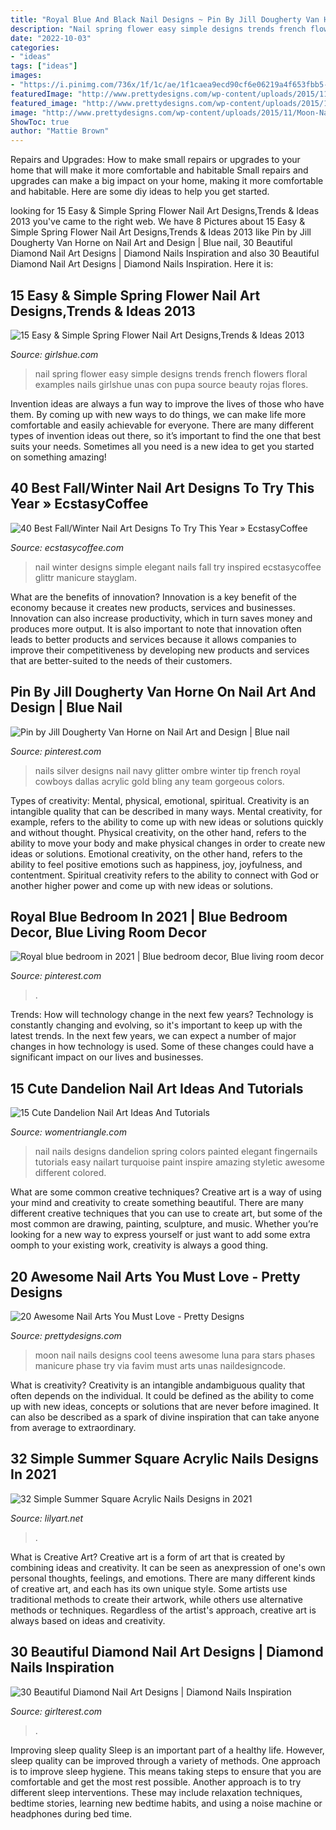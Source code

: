 ```yaml
---
title: "Royal Blue And Black Nail Designs ~ Pin By Jill Dougherty Van Horne On Nail Art And Design"
description: "Nail spring flower easy simple designs trends french flowers floral examples nails girlshue unas con pupa source beauty rojas flores"
date: "2022-10-03"
categories:
- "ideas"
tags: ["ideas"]
images:
- "https://i.pinimg.com/736x/1f/1c/ae/1f1caea9ecd90cf6e06219a4f653fbb5--navy-blue-nail-designs-ombre-nail-designs.jpg"
featuredImage: "http://www.prettydesigns.com/wp-content/uploads/2015/11/Moon-Nails.jpg"
featured_image: "http://www.prettydesigns.com/wp-content/uploads/2015/11/Moon-Nails.jpg"
image: "http://www.prettydesigns.com/wp-content/uploads/2015/11/Moon-Nails.jpg"
ShowToc: true
author: "Mattie Brown"
---
```



Repairs and Upgrades: How to make small repairs or upgrades to your home that will make it more comfortable and habitable
Small repairs and upgrades can make a big impact on your home, making it more comfortable and habitable. Here are some diy ideas to help you get started.

	

		
looking for 15 Easy &amp; Simple Spring Flower Nail Art Designs,Trends &amp; Ideas 2013 you've came to the right web. We have 8 Pictures about 15 Easy &amp; Simple Spring Flower Nail Art Designs,Trends &amp; Ideas 2013 like Pin by Jill Dougherty Van Horne on Nail Art and Design | Blue nail, 30 Beautiful Diamond Nail Art Designs | Diamond Nails Inspiration and also 30 Beautiful Diamond Nail Art Designs | Diamond Nails Inspiration. Here it is:
		
    
## 15 Easy &amp; Simple Spring Flower Nail Art Designs,Trends &amp; Ideas 2013

<img loading=lazy src="https://www.girlshue.com/wp-content/uploads/2016/07/unnamed-file-7085.jpg" onerror="this.onerror=null;this.src='https://tse1.mm.bing.net/th?id=OIP.Rb0DNxw2Gys0aqrjVUTtNgHaIU&amp;pid=15.1';" alt="15 Easy &amp; Simple Spring Flower Nail Art Designs,Trends &amp; Ideas 2013">

_Source: girlshue.com_

>nail spring flower easy simple designs trends french flowers floral examples nails girlshue unas con pupa source beauty rojas flores. 

	

Invention ideas are always a fun way to improve the lives of those who have them. By coming up with new ways to do things, we can make life more comfortable and easily achievable for everyone. There are many different types of invention ideas out there, so it’s important to find the one that best suits your needs. Sometimes all you need is a new idea to get you started on something amazing!

    
## 40 Best Fall/Winter Nail Art Designs To Try This Year » EcstasyCoffee

<img loading=lazy src="https://i1.wp.com/www.ecstasycoffee.com/wp-content/uploads/2016/10/SIMPLE-ELEGANT-MANICURE.jpg?resize=620%2C620" onerror="this.onerror=null;this.src='https://tse2.mm.bing.net/th?id=OIP.zC_rm_eod4kaNAKrYPueVgHaHa&amp;pid=15.1';" alt="40 Best Fall/Winter Nail Art Designs To Try This Year » EcstasyCoffee">

_Source: ecstasycoffee.com_

>nail winter designs simple elegant nails fall try inspired ecstasycoffee glittr manicure stayglam. 

	

What are the benefits of innovation?
Innovation is a key benefit of the economy because it creates new products, services and businesses. Innovation can also increase productivity, which in turn saves money and produces more output. It is also important to note that innovation often leads to better products and services because it allows companies to improve their competitiveness by developing new products and services that are better-suited to the needs of their customers.

    
## Pin By Jill Dougherty Van Horne On Nail Art And Design | Blue Nail

<img loading=lazy src="https://i.pinimg.com/736x/1f/1c/ae/1f1caea9ecd90cf6e06219a4f653fbb5--navy-blue-nail-designs-ombre-nail-designs.jpg" onerror="this.onerror=null;this.src='https://tse2.mm.bing.net/th?id=OIP.t0T0b4-pzHRJ11SubRijmgHaJ3&amp;pid=15.1';" alt="Pin by Jill Dougherty Van Horne on Nail Art and Design | Blue nail">

_Source: pinterest.com_

>nails silver designs nail navy glitter ombre winter tip french royal cowboys dallas acrylic gold bling any team gorgeous colors. 

	

Types of creativity: Mental, physical, emotional, spiritual.
Creativity is an intangible quality that can be described in many ways. Mental creativity, for example, refers to the ability to come up with new ideas or solutions quickly and without thought. Physical creativity, on the other hand, refers to the ability to move your body and make physical changes in order to create new ideas or solutions. Emotional creativity, on the other hand, refers to the ability to feel positive emotions such as happiness, joy, joyfulness, and contentment. Spiritual creativity refers to the ability to connect with God or another higher power and come up with new ideas or solutions.

    
## Royal Blue Bedroom In 2021 | Blue Bedroom Decor, Blue Living Room Decor

<img loading=lazy src="https://i.pinimg.com/736x/1e/e4/c9/1ee4c98e542f88d67d74cb582fa78e8b.jpg" onerror="this.onerror=null;this.src='https://tse1.mm.bing.net/th?id=OIP.hBSuNlmSZD3pDtWD3oLTxAHaJ3&amp;pid=15.1';" alt="Royal blue bedroom in 2021 | Blue bedroom decor, Blue living room decor">

_Source: pinterest.com_

>. 

	

Trends: How will technology change in the next few years?
Technology is constantly changing and evolving, so it's important to keep up with the latest trends. In the next few years, we can expect a number of major changes in how technology is used. Some of these changes could have a significant impact on our lives and businesses.

    
## 15 Cute Dandelion Nail Art Ideas And Tutorials

<img loading=lazy src="https://www.womentriangle.com/wp-content/uploads/2015/05/dandelion-nail-art-5.jpg" onerror="this.onerror=null;this.src='https://tse1.mm.bing.net/th?id=OIP.EcORPi59bJT3e4Evsq6QfQHaLK&amp;pid=15.1';" alt="15 Cute Dandelion Nail Art Ideas And Tutorials">

_Source: womentriangle.com_

>nail nails designs dandelion spring colors painted elegant fingernails tutorials easy nailart turquoise paint inspire amazing styletic awesome different colored. 

	

What are some common creative techniques?
Creative art is a way of using your mind and creativity to create something beautiful. There are many different creative techniques that you can use to create art, but some of the most common are drawing, painting, sculpture, and music. Whether you’re looking for a new way to express yourself or just want to add some extra oomph to your existing work, creativity is always a good thing.

    
## 20 Awesome Nail Arts You Must Love - Pretty Designs

<img loading=lazy src="http://www.prettydesigns.com/wp-content/uploads/2015/11/Moon-Nails.jpg" onerror="this.onerror=null;this.src='https://tse1.mm.bing.net/th?id=OIP.NRfg-F2-2XaVw3BsvwM8SwHaHW&amp;pid=15.1';" alt="20 Awesome Nail Arts You Must Love - Pretty Designs">

_Source: prettydesigns.com_

>moon nail nails designs cool teens awesome luna para stars phases manicure phase try via favim must arts unas naildesigncode. 

	

What is creativity?
Creativity is an intangible andambiguous quality that often depends on the individual. It could be defined as the ability to come up with new ideas, concepts or solutions that are never before imagined. It can also be described as a spark of divine inspiration that can take anyone from average to extraordinary.

    
## 32 Simple Summer Square Acrylic Nails Designs In 2021

<img loading=lazy src="https://lilyart.net/wp-content/uploads/2021/05/5-13-683x1024.jpg" onerror="this.onerror=null;this.src='https://tse1.mm.bing.net/th?id=OIP.QAuf2Ujw2VBNAesQITZREgHaLG&amp;pid=15.1';" alt="32 Simple Summer Square Acrylic Nails Designs in 2021">

_Source: lilyart.net_

>. 

	

What is Creative Art?
Creative art is a form of art that is created by combining ideas and creativity. It can be seen as anexpression of one's own personal thoughts, feelings, and emotions. There are many different kinds of creative art, and each has its own unique style. Some artists use traditional methods to create their artwork, while others use alternative methods or techniques. Regardless of the artist's approach, creative art is always based on ideas and creativity.

    
## 30 Beautiful Diamond Nail Art Designs | Diamond Nails Inspiration

<img loading=lazy src="https://girlterest.com/wp-content/uploads/2017/05/diamond3.jpg" onerror="this.onerror=null;this.src='https://tse4.mm.bing.net/th?id=OIP.JmidM6eI7pBHXUvos2dH1gHaJh&amp;pid=15.1';" alt="30 Beautiful Diamond Nail Art Designs | Diamond Nails Inspiration">

_Source: girlterest.com_

>. 

	

Improving sleep quality
Sleep is an important part of a healthy life. However, sleep quality can be improved through a variety of methods. One approach is to improve sleep hygiene. This means taking steps to ensure that you are comfortable and get the most rest possible. Another approach is to try different sleep interventions. These may include relaxation techniques, bedtime stories, learning new bedtime habits, and using a noise machine or headphones during bed time.

